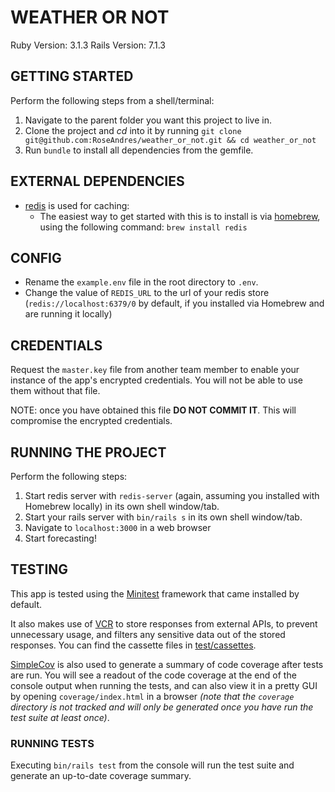 # WEATHER OR NOT

Ruby Version: 3.1.3
Rails Version: 7.1.3

## GETTING STARTED
Perform the following steps from a shell/terminal:
1. Navigate to the parent folder you want this project to live in.
1. Clone the project and _cd_ into it by running `git clone git@github.com:RoseAndres/weather_or_not.git && cd weather_or_not`
1. Run `bundle` to install all dependencies from the gemfile.

## EXTERNAL DEPENDENCIES
* [redis](https://redis.io) is used for caching:
  * The easiest way to get started with this is to install is via [homebrew](https://brew.sh/), using the following command: `brew install redis`

## CONFIG
* Rename the `example.env` file in the root directory to `.env`.
* Change the value of `REDIS_URL` to the url of your redis store (`redis://localhost:6379/0` by default, if you installed via Homebrew and are running it locally)

## CREDENTIALS
Request the `master.key` file from another team member to enable your instance of the app's encrypted credentials. You will not be able to use them without that file.

NOTE: once you have obtained this file **DO NOT COMMIT IT**. This will compromise the encrypted credentials.

## RUNNING THE PROJECT
Perform the following steps:
1. Start redis server with `redis-server` (again, assuming you installed with Homebrew locally) in its own shell window/tab.
1. Start your rails server with `bin/rails s` in its own shell window/tab.
1. Navigate to `localhost:3000` in a web browser
1. Start forecasting!

## TESTING
This app is tested using the [Minitest](https://github.com/minitest/minitest) framework that came installed by default. 

It also makes use of [VCR](https://github.com/vcr/vcr) to store responses from external APIs, to prevent unnecessary usage, and filters any sensitive data out of the stored responses.
You can find the cassette files in [test/cassettes](test/cassettes).

[SimpleCov](https://github.com/simplecov-ruby/simplecov) is also used to generate a summary of code coverage after tests are run. You will see a readout of the code coverage at the end of the console output when running the tests, and can also view it in a pretty GUI by opening `coverage/index.html` in a browser _(note that the `coverage` directory is not tracked and will only be generated once you have run the test suite at least once)_.

 ### RUNNING TESTS
 Executing `bin/rails test` from the console will run the test suite and generate an up-to-date coverage summary.
